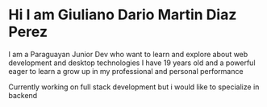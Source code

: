 # Hi I am Giuliano Dario Martin Diaz Perez
I am a Paraguayan Junior Dev who want to learn and explore about web development and desktop technologies
I have 19 years old and a powerful eager to learn a grow up in my professional and personal performance

Currently working on full stack development but i would like to specialize in backend

<!-- ![Github](https://github-readme-stats.vercel.app/api?username=GiuProgramert&show_icons=true&hide_border=true&title_color=ffa500&icon_color=ffa500&bg_color=000) -->

